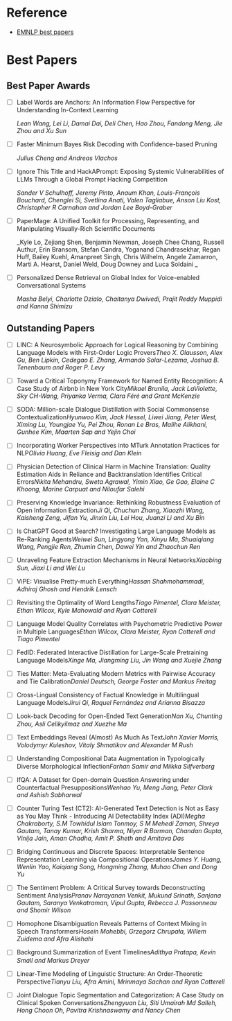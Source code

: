 # Reference

- [EMNLP best papers](https://2023.emnlp.org/program/best_papers/)


# **Best Papers**

## **Best Paper Awards**

- [ ]  Label Words are Anchors: An Information Flow Perspective for Understanding In-Context Learning
    
    *Lean Wang, Lei Li, Damai Dai, Deli Chen, Hao Zhou, Fandong Meng, Jie Zhou and Xu Sun*
    
- [ ]  Faster Minimum Bayes Risk Decoding with Confidence-based Pruning
    
    *Julius Cheng and Andreas Vlachos*
    
- [ ]  Ignore This Title and HackAPrompt: Exposing Systemic Vulnerabilities of LLMs Through a Global Prompt Hacking Competition
    
    *Sander V Schulhoff, Jeremy Pinto, Anaum Khan, Louis-François Bouchard, Chenglei Si, Svetlina Anati, Valen Tagliabue, Anson Liu Kost, Christopher R Carnahan and Jordan Lee Boyd-Graber*
    
- [ ]  PaperMage: A Unified Toolkit for Processing, Representing, and Manipulating Visually-Rich Scientific Documents
    
    _Kyle Lo, Zejiang Shen, Benjamin Newman, Joseph Chee Chang, Russell Authur, Erin Bransom, Stefan Candra, Yoganand Chandrasekhar, Regan Huff, Bailey Kuehl, Amanpreet Singh, Chris Wilhelm, Angele Zamarron, Marti A. Hearst, Daniel Weld, Doug Downey and Luca Soldaini _
    
- [ ]  Personalized Dense Retrieval on Global Index for Voice-enabled Conversational Systems
    
    *Masha Belyi, Charlotte Dzialo, Chaitanya Dwivedi, Prajit Reddy Muppidi and Kanna Shimizu*
    

## **Outstanding Papers**

- [ ]  LINC: A Neurosymbolic Approach for Logical Reasoning by Combining Language Models with First-Order Logic Provers*Theo X. Olausson, Alex Gu, Ben Lipkin, Cedegao E. Zhang, Armando Solar-Lezama, Joshua B. Tenenbaum and Roger P. Levy*
- [ ]  Toward a Critical Toponymy Framework for Named Entity Recognition: A Case Study of Airbnb in New York City*Mikael Brunila, Jack LaViolette, Sky CH-Wang, Priyanka Verma, Clara Féré and Grant McKenzie*
- [ ]  SODA: Million-scale Dialogue Distillation with Social Commonsense Contextualization*Hyunwoo Kim, Jack Hessel, Liwei Jiang, Peter West, Ximing Lu, Youngjae Yu, Pei Zhou, Ronan Le Bras, Malihe Alikhani, Gunhee Kim, Maarten Sap and Yejin Choi*
- [ ]  Incorporating Worker Perspectives into MTurk Annotation Practices for NLP*Olivia Huang, Eve Fleisig and Dan Klein*
- [ ]  Physician Detection of Clinical Harm in Machine Translation: Quality Estimation Aids in Reliance and Backtranslation Identifies Critical Errors*Nikita Mehandru, Sweta Agrawal, Yimin Xiao, Ge Gao, Elaine C Khoong, Marine Carpuat and Niloufar Salehi*
- [ ]  Preserving Knowledge Invariance: Rethinking Robustness Evaluation of Open Information Extraction*Ji Qi, Chuchun Zhang, Xiaozhi Wang, Kaisheng Zeng, Jifan Yu, Jinxin Liu, Lei Hou, Juanzi Li and Xu Bin*
- [ ]  Is ChatGPT Good at Search? Investigating Large Language Models as Re-Ranking Agents*Weiwei Sun, Lingyong Yan, Xinyu Ma, Shuaiqiang Wang, Pengjie Ren, Zhumin Chen, Dawei Yin and Zhaochun Ren*
- [ ]  Unraveling Feature Extraction Mechanisms in Neural Networks*Xiaobing Sun, Jiaxi Li and Wei Lu*
- [ ]  ViPE: Visualise Pretty-much Everything*Hassan Shahmohammadi, Adhiraj Ghosh and Hendrik Lensch*
- [ ]  Revisiting the Optimality of Word Lengths*Tiago Pimentel, Clara Meister, Ethan Wilcox, Kyle Mahowald and Ryan Cotterell*
- [ ]  Language Model Quality Correlates with Psychometric Predictive Power in Multiple Languages*Ethan Wilcox, Clara Meister, Ryan Cotterell and Tiago Pimentel*
- [ ]  FedID: Federated Interactive Distillation for Large-Scale Pretraining Language Models*Xinge Ma, Jiangming Liu, Jin Wang and Xuejie Zhang*
- [ ]  Ties Matter: Meta-Evaluating Modern Metrics with Pairwise Accuracy and Tie Calibration*Daniel Deutsch, George Foster and Markus Freitag*
- [ ]  Cross-Lingual Consistency of Factual Knowledge in Multilingual Language Models*Jirui Qi, Raquel Fernández and Arianna Bisazza*
- [ ]  Look-back Decoding for Open-Ended Text Generation*Nan Xu, Chunting Zhou, Asli Celikyilmaz and Xuezhe Ma*
- [ ]  Text Embeddings Reveal (Almost) As Much As Text*John Xavier Morris, Volodymyr Kuleshov, Vitaly Shmatikov and Alexander M Rush*
- [ ]  Understanding Compositional Data Augmentation in Typologically Diverse Morphological Inflection*Farhan Samir and Miikka Silfverberg*
- [ ]  IfQA: A Dataset for Open-domain Question Answering under Counterfactual Presuppositions*Wenhao Yu, Meng Jiang, Peter Clark and Ashish Sabharwal*
- [ ]  Counter Turing Test (CT2): AI-Generated Text Detection is Not as Easy as You May Think - Introducing AI Detectability Index (ADI)*Megha Chakraborty, S.M Towhidul Islam Tonmoy, S M Mehedi Zaman, Shreya Gautam, Tanay Kumar, Krish Sharma, Niyar R Barman, Chandan Gupta, Vinija Jain, Aman Chadha, Amit P. Sheth and Amitava Das*
- [ ]  Bridging Continuous and Discrete Spaces: Interpretable Sentence Representation Learning via Compositional Operations*James Y. Huang, Wenlin Yao, Kaiqiang Song, Hongming Zhang, Muhao Chen and Dong Yu*
- [ ]  The Sentiment Problem: A Critical Survey towards Deconstructing Sentiment Analysis*Pranav Narayanan Venkit, Mukund Srinath, Sanjana Gautam, Saranya Venkatraman, Vipul Gupta, Rebecca J. Passonneau and Shomir Wilson*
- [ ]  Homophone Disambiguation Reveals Patterns of Context Mixing in Speech Transformers*Hosein Mohebbi, Grzegorz Chrupała, Willem Zuidema and Afra Alishahi*
- [ ]  Background Summarization of Event Timelines*Adithya Pratapa, Kevin Small and Markus Dreyer*
- [ ]  Linear-Time Modeling of Linguistic Structure: An Order-Theoretic Perspective*Tianyu Liu, Afra Amini, Mrinmaya Sachan and Ryan Cotterell*
- [ ]  Joint Dialogue Topic Segmentation and Categorization: A Case Study on Clinical Spoken Conversations*Zhengyuan Liu, Siti Umairah Md Salleh, Hong Choon Oh, Pavitra Krishnaswamy and Nancy Chen*

